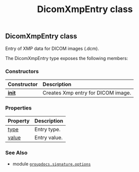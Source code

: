 ﻿---
title: DicomXmpEntry class
second_title: GroupDocs.Signature for Python via .NET API References
description: 
type: docs
url: /python-net/groupdocs.signature.options/dicomxmpentry/
is_root: false
weight: 80
---

## DicomXmpEntry class

Entry of XMP data for DICOM images (.dcm).



The DicomXmpEntry type exposes the following members:

### Constructors
| Constructor | Description |
| :- | :- |
| [__init__](/signature/python-net/groupdocs.signature.options/dicomxmpentry/__init__/#groupdocs.signature.options.DicomXmpType-str) | Creates Xmp entry for DICOM image. |


### Properties
| Property | Description |
| :- | :- |
| [type](/signature/python-net/groupdocs.signature.options/dicomxmpentry/type) | Entry type. |
| [value](/signature/python-net/groupdocs.signature.options/dicomxmpentry/value) | Entry value. |



### See Also
* module [`groupdocs.signature.options`](..)
